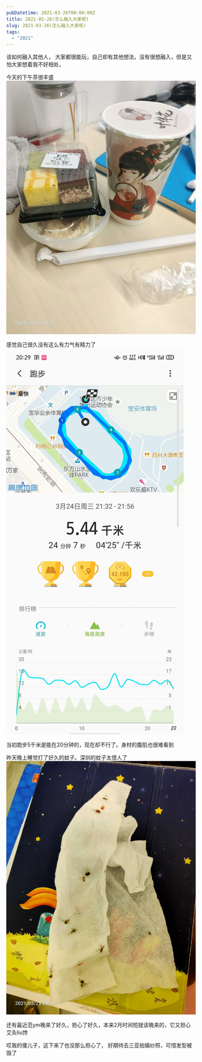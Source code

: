 ```yaml
---
pubDatetime: 2021-03-26T00:00:00Z
title: 2021-03-26(怎么融入大家呢)
slug: 2021-03-26(怎么融入大家呢)
tags:
  - "2021"
---
```


该如何融入其他人，
大家都很能玩，自己却有其他想法，没有很想融入，但是又怕大家想着我不好相处，

今天的下午茶很丰盛
![](../../img/6904315-8711b5de3c5db251.jpg)

感觉自己很久没有这么有力气有精力了
![](../../img/6904315-5878c40d0cb9b8ba.jpg)

当初跑步5千米是能在20分钟的，现在却不行了。身材的腹肌也很难看到

昨天晚上睡觉打了好久的蚊子。深圳的蚊子太恨人了
![](../../img/6904315-5e5e599b56e304e0.jpg)

还有最近范ym晚来了好久，担心了好久，本来2月时间短就该晚来的，它又担心艾灸liu馋

哎我的傻儿子，这下来了也没那么担心了，
好期待去三亚拍婚纱照，可惜发型被毁了
